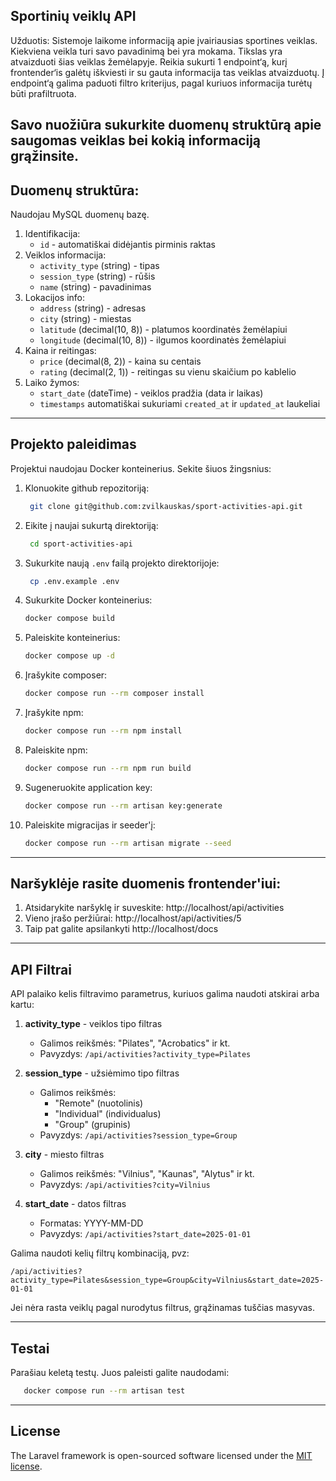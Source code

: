 ## Sportinių veiklų API 

Užduotis:
Sistemoje laikome informaciją apie įvairiausias sportines veiklas. Kiekviena veikla turi
savo pavadinimą bei yra mokama. Tikslas yra atvaizduoti šias veiklas žemėlapyje. Reikia
sukurti 1 endpoint‘ą, kurį frontender‘is galėtų iškviesti ir su gauta informacija tas veiklas
atvaizduotų. Į endpoint‘ą galima paduoti filtro kriterijus, pagal kuriuos informacija turėtų
būti prafiltruota.

Savo nuožiūra sukurkite duomenų struktūrą apie saugomas veiklas bei kokią
informaciją grąžinsite.
---

## Duomenų struktūra:
Naudojau MySQL duomenų bazę.
1. Identifikacija:
   - `id` - automatiškai didėjantis pirminis raktas
2. Veiklos informacija:
   - `activity_type` (string) - tipas
   - `session_type` (string) - rūšis
   - `name` (string) - pavadinimas
3. Lokacijos info:
   - `address` (string) - adresas
   - `city` (string) - miestas
   - `latitude` (decimal(10, 8)) - platumos koordinatės žemėlapiui
   - `longitude` (decimal(10, 8)) - ilgumos koordinatės žemėlapiui
4. Kaina ir reitingas:
   - `price` (decimal(8, 2)) - kaina su centais
   - `rating` (decimal(2, 1)) - reitingas su vienu skaičium po kablelio
5. Laiko žymos:
   - `start_date` (dateTime) - veiklos pradžia (data ir laikas)
   - `timestamps` automatiškai sukuriami `created_at` ir `updated_at` laukeliai

---

## Projekto paleidimas

Projektui naudojau Docker konteinerius.
Sekite šiuos žingsnius:
1. Klonuokite github repozitoriją:
   ```bash
    git clone git@github.com:zvilkauskas/sport-activities-api.git
    ```
2. Eikite į naujai sukurtą direktoriją:
   ```bash
    cd sport-activities-api
   ```
3. Sukurkite naują ``.env`` failą projekto direktorijoje:
   ```bash
    cp .env.example .env
    ```
4. Sukurkite Docker konteinerius:
    ```bash
    docker compose build
    ```
5. Paleiskite konteinerius:
    ```bash
    docker compose up -d
    ```
6. Įrašykite composer:
    ```bash
    docker compose run --rm composer install
    ```
7. Įrašykite npm:
    ```bash
    docker compose run --rm npm install
    ```
8. Paleiskite npm:
    ```bash
    docker compose run --rm npm run build
    ```
9. Sugeneruokite application key:
    ```bash
    docker compose run --rm artisan key:generate
    ```
10. Paleiskite migracijas ir seeder'į:
    ```bash
    docker compose run --rm artisan migrate --seed
    ```
---

## Naršyklėje rasite duomenis frontender'iui:
1. Atsidarykite naršyklę ir suveskite: http://localhost/api/activities
2. Vieno įrašo peržiūrai: http://localhost/api/activities/5
3. Taip pat galite apsilankyti http://localhost/docs

---

## API Filtrai

API palaiko kelis filtravimo parametrus, kuriuos galima naudoti atskirai arba kartu:

1. **activity_type** - veiklos tipo filtras
    - Galimos reikšmės: "Pilates", "Acrobatics" ir kt.
    - Pavyzdys: `/api/activities?activity_type=Pilates`

2. **session_type** - užsiėmimo tipo filtras
    - Galimos reikšmės:
        - "Remote" (nuotolinis)
        - "Individual" (individualus)
        - "Group" (grupinis)
    - Pavyzdys: `/api/activities?session_type=Group`

3. **city** - miesto filtras
    - Galimos reikšmės: "Vilnius", "Kaunas", "Alytus" ir kt.
    - Pavyzdys: `/api/activities?city=Vilnius`

4. **start_date** - datos filtras
    - Formatas: YYYY-MM-DD
    - Pavyzdys: `/api/activities?start_date=2025-01-01`

Galima naudoti kelių filtrų kombinaciją, pvz:
```
/api/activities?activity_type=Pilates&session_type=Group&city=Vilnius&start_date=2025-01-01
```

Jei nėra rasta veiklų pagal nurodytus filtrus, grąžinamas tuščias masyvas.

---

## Testai
Parašiau keletą testų. Juos paleisti galite naudodami:
```bash 
   docker compose run --rm artisan test
```

---

## License

The Laravel framework is open-sourced software licensed under the [MIT license](https://opensource.org/licenses/MIT).
